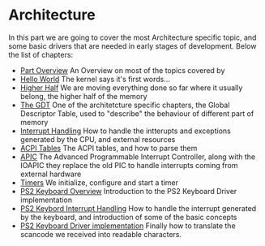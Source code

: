 # Architecture 

In this part we are going to cover the most Architecture specific topic, and some basic drivers that are needed in early stages of development. Below the list of chapters: 

* [Part Overview](01_README.md) An Overview on most of the topics covered by 
* [Hello World](02_Hello_World.md) The kernel says it's first words...
* [Higher Half](03_HigherHalf.md) We are moving everything done so far where it usually belong, the higher half of the memory
* [The GDT](04_GDT.md) One of the architetcture specific chapters, the Global Descriptor Table, used to "describe" the behaviour of different part of memory
* [Interrupt Handling](05_InterruptHandling.md) How to handle the intterupts and exceptions generated by the CPU, and external resources
* [ACPI Tables](06_ACPITables) The ACPI tables, and how to parse them
* [APIC](07_APIC.md) The Advanced Programmable Interrupt Controller, along with the IOAPIC they replace the old PIC to handle interrupts coming from external hardware
* [Timers](08_Timers.md) We initialize, configure and start a timer
* [PS2 Keyboard Overview](PS2_Keyboard/01_README.md) Introduction to the PS2 Keyboard Driver implementation
* [PS2 Keybord Interrupt Handling](PS2_Keyboard/02_Interrupt_Handling.md) How to handle the interrupt generated by the keyboard, and introduction of some of the basic concepts
* [PS2 Keyboard Driver implementation](PS2_Keyboard/03_Driver_Implemenation.md) Finally how to translate the scancode we received into readable characters.
